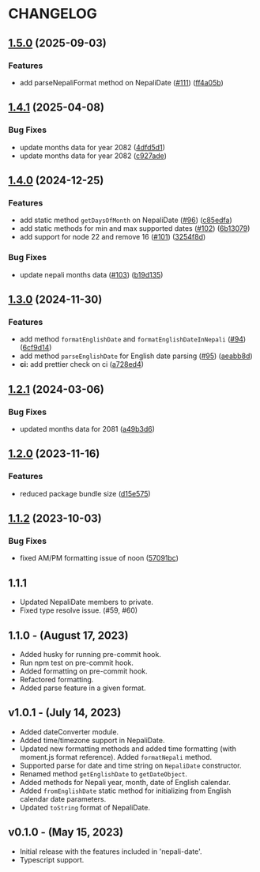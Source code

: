 # CHANGELOG

## [1.5.0](https://github.com/opensource-nepal/node-nepali-datetime/compare/v1.4.1...v1.5.0) (2025-09-03)


### Features

* add parseNepaliFormat method on NepaliDate ([#111](https://github.com/opensource-nepal/node-nepali-datetime/issues/111)) ([ff4a05b](https://github.com/opensource-nepal/node-nepali-datetime/commit/ff4a05b6e2ce09d8ffa31a56a64b4fce54a2618b))

## [1.4.1](https://github.com/opensource-nepal/node-nepali-datetime/compare/v1.4.0...v1.4.1) (2025-04-08)


### Bug Fixes

* update months data for year 2082 ([4dfd5d1](https://github.com/opensource-nepal/node-nepali-datetime/commit/4dfd5d12931e54e1cd60aaa21f236caa32f67c9d))
* update months data for year 2082 ([c927ade](https://github.com/opensource-nepal/node-nepali-datetime/commit/c927ade22dbadc1a4ec638863ce8893db2c8cb2b))

## [1.4.0](https://github.com/opensource-nepal/node-nepali-datetime/compare/v1.3.0...v1.4.0) (2024-12-25)


### Features

* add static method `getDaysOfMonth` on NepaliDate ([#96](https://github.com/opensource-nepal/node-nepali-datetime/issues/96)) ([c85edfa](https://github.com/opensource-nepal/node-nepali-datetime/commit/c85edfa4d40f93061674f6143f6343b23a653bc0))
* add static methods for min and max supported dates ([#102](https://github.com/opensource-nepal/node-nepali-datetime/issues/102)) ([6b13079](https://github.com/opensource-nepal/node-nepali-datetime/commit/6b130794cbaad396e7e4a648163a346de0f6cdbb))
* add support for node 22 and remove 16 ([#101](https://github.com/opensource-nepal/node-nepali-datetime/issues/101)) ([3254f8d](https://github.com/opensource-nepal/node-nepali-datetime/commit/3254f8de6b384c4078117949feb51b3c2a93900d))


### Bug Fixes

* update nepali months data ([#103](https://github.com/opensource-nepal/node-nepali-datetime/issues/103)) ([b19d135](https://github.com/opensource-nepal/node-nepali-datetime/commit/b19d135f0a7a610a2858e230924b4420cc70f1f9))

## [1.3.0](https://github.com/opensource-nepal/node-nepali-datetime/compare/v1.2.1...v1.3.0) (2024-11-30)


### Features

* add method `formatEnglishDate` and `formatEnglishDateInNepali` ([#94](https://github.com/opensource-nepal/node-nepali-datetime/issues/94)) ([6cf9d14](https://github.com/opensource-nepal/node-nepali-datetime/commit/6cf9d142e5193e246b546f8599411efbf4e2a014))
* add method `parseEnglishDate` for English date parsing ([#95](https://github.com/opensource-nepal/node-nepali-datetime/issues/95)) ([aeabb8d](https://github.com/opensource-nepal/node-nepali-datetime/commit/aeabb8dde4903114b19010cfee25b0a61a4fc227))
* **ci:** add prettier check on ci ([a728ed4](https://github.com/opensource-nepal/node-nepali-datetime/commit/a728ed48477139eb3417e0e52ead16c23be8e9ff))

## [1.2.1](https://github.com/opensource-nepal/node-nepali-datetime/compare/v1.2.0...v1.2.1) (2024-03-06)


### Bug Fixes

* updated months data for 2081 ([a49b3d6](https://github.com/opensource-nepal/node-nepali-datetime/commit/a49b3d679bcddfdbfc9c5bcf28826ccfedc3a7b9))

## [1.2.0](https://github.com/opensource-nepal/node-nepali-datetime/compare/v1.1.2...v1.2.0) (2023-11-16)


### Features

* reduced package bundle size ([d15e575](https://github.com/opensource-nepal/node-nepali-datetime/commit/d15e5750ffdebce5233b0476e95c3db1cc7311e6))

## [1.1.2](https://github.com/opensource-nepal/node-nepali-datetime/compare/v1.1.1...v1.1.2) (2023-10-03)


### Bug Fixes

* fixed AM/PM formatting issue of noon ([57091bc](https://github.com/opensource-nepal/node-nepali-datetime/commit/57091bc817f275e07627a0388382f7402f44baff))

## 1.1.1

-   Updated NepaliDate members to private.
-   Fixed type resolve issue. (#59, #60)

## 1.1.0 - (August 17, 2023)

-   Added husky for running pre-commit hook.
-   Run npm test on pre-commit hook.
-   Added formatting on pre-commit hook.
-   Refactored formatting.
-   Added parse feature in a given format.

## v1.0.1 - (July 14, 2023)

-   Added dateConverter module.
-   Added time/timezone support in NepaliDate.
-   Updated new formatting methods and added time formatting (with moment.js format reference). Added `formatNepali` method.
-   Supported parse for date and time string on `NepaliDate` constructor.
-   Renamed method `getEnglishDate` to `getDateObject`.
-   Added methods for Nepali year, month, date of English calendar.
-   Added `fromEnglishDate` static method for initializing from English calendar date parameters.
-   Updated `toString` format of NepaliDate.

## v0.1.0 - (May 15, 2023)

-   Initial release with the features included in 'nepali-date'.
-   Typescript support.
